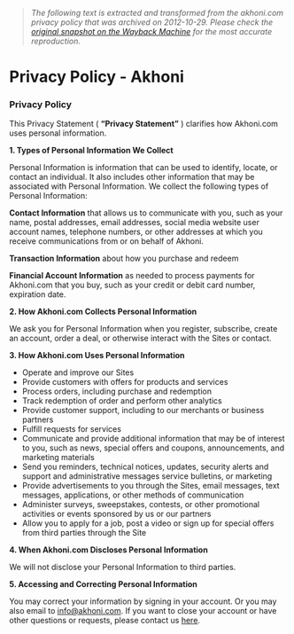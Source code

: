 > *The following text is extracted and transformed from the akhoni.com privacy policy that was archived on 2012-10-29. Please check the [original snapshot on the Wayback Machine](https://web.archive.org/web/20121029042725id_/http%3A//www.akhoni.com/PrivacyPolicy) for the most accurate reproduction.*

# Privacy Policy - Akhoni

### Privacy Policy

This Privacy Statement ( **“Privacy Statement”** ) clarifies how Akhoni.com uses personal information. 

**1\. Types of Personal Information We Collect**

Personal Information is information that can be used to identify, locate, or contact an individual. It also includes other information that may be associated with Personal Information. We collect the following types of Personal Information: 

**Contact Information** that allows us to communicate with you, such as your name, postal addresses, email addresses, social media website user account names, telephone numbers, or other addresses at which you receive communications from or on behalf of Akhoni. 

**Transaction Information** about how you purchase and redeem 

**Financial Account Information** as needed to process payments for Akhoni.com that you buy, such as your credit or debit card number, expiration date. 

**2\. How Akhoni.com Collects Personal Information**

We ask you for Personal Information when you register, subscribe, create an account, order a deal, or otherwise interact with the Sites or contact.

**3\. How Akhoni.com Uses Personal Information**

  * Operate and improve our Sites
  * Provide customers with offers for products and services
  * Process orders, including purchase and redemption
  * Track redemption of order and perform other analytics
  * Provide customer support, including to our merchants or business partners
  * Fulfill requests for services
  * Communicate and provide additional information that may be of interest to you, such as news, special offers and coupons, announcements, and marketing materials
  * Send you reminders, technical notices, updates, security alerts and support and administrative messages service bulletins, or marketing
  * Provide advertisements to you through the Sites, email messages, text messages, applications, or other methods of communication
  * Administer surveys, sweepstakes, contests, or other promotional activities or events sponsored by us or our partners
  * Allow you to apply for a job, post a video or sign up for special offers from third parties through the Site



**4\. When Akhoni.com Discloses Personal Information**

We will not disclose your Personal Information to third parties.

**5\. Accessing and Correcting Personal Information**

You may correct your information by signing in your account. Or you may also email to info@akhoni.com. If you want to close your account or have other questions or requests, please contact us [here](http://akhoni.com/ContactUs). 
